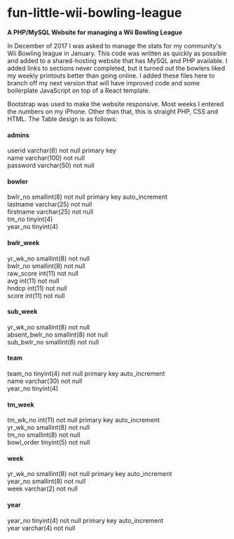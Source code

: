 # fun-little-wii-bowling-league
<b>A PHP/MySQL Website for managing a Wii Bowling League</b>

<p>In December of 2017 I was asked to manage the stats for my community's Wii Bowling league in January. This code was written as quickly as possible and added to a shared-hosting website that has MySQL and PHP available. I added links to sections never completed, but it turned out the bowlers liked my weekly printouts better than going online. I added these files here to branch off my next version that will have improved code and some boilerplate JavaScript on top of a React template.</p>

<p>Bootstrap was used to make the website responsive. Most weeks I entered the numbers on my iPhone. Other than that, this is straight PHP, CSS and HTML. The Table design is as follows:</p>

<h4>admins</h4>
<p>userid varchar(8) not null primary key<br>
name varchar(100) not null<br>
password varchar(50) not null</p>

<h4>bowler</h4>
<p>bwlr_no smallint(8) not null primary key auto_increment<br>
lastname varchar(25) not null<br>
firstname varchar(25) not null<br>
tm_no tinyint(4)<br>
year_no tinyint(4)</p>

<h4>bwlr_week</h4>
<p>yr_wk_no smallint(8) not null<br>
bwlr_no smallint(8) not null<br>
raw_score int(11) not null<br>
avg int(11) not null<br>
hndcp int(11) not null<br>
score int(11) not null</p>

<h4>sub_week</h4>
<p>yr_wk_no smallint(8) not null<br>
absent_bwlr_no smallint(8) not null<br>
sub_bwlr_no smallint(8) not null</p>

<h4>team</h4>
<p>team_no tinyint(4) not null primary key auto_increment<br>
name varchar(30) not null<br>
year_no tinyint(4)</p>

<h4>tm_week</h4>
<p>tm_wk_no int(11) not null primary key auto_increment<br>
yr_wk_no smallint(8) not null<br>
tm_no smallint(8) not null<br>
bowl_order tinyint(5) not null</p>

<h4>week</h4>
<p>yr_wk_no smallint(8) not null primary key auto_increment<br>
year_no smallint(8) not null<br>
week varchar(2) not null</p>

<h4>year</h4>
<p>year_no tinyint(4) not null primary key auto_increment<br>
year varchar(4) not null</p>
